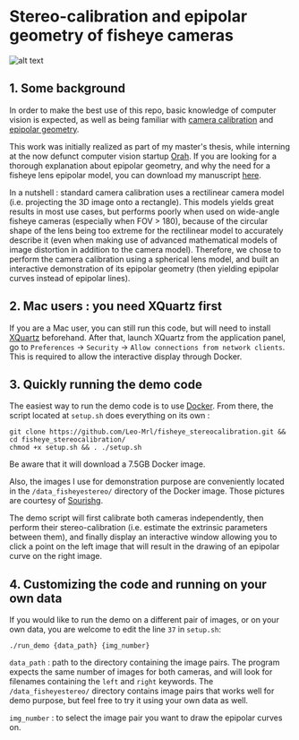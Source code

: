 # Stereo-calibration and epipolar geometry of fisheye cameras

![alt text](https://i.imgur.com/1dyE7hL.png)


## 1. Some background

In order to make the best use of this repo, basic knowledge of computer vision is expected, as well as being familiar with [camera calibration](https://www.youtube.com/watch?v=-9He7Nu3u8s) and [epipolar geometry](https://www.youtube.com/watch?v=DgGV3l82NTk).

This work was initially realized as part of my master's thesis, while interning at the now defunct computer vision startup [Orah](https://www.crunchbase.com/organization/videostitch). If you are looking for a thorough explanation about epipolar geometry, and why the need for a fisheye lens epipolar model, you can download my manuscript [here](https://drive.google.com/file/d/1-5c6zPi8DRgZte_1ch5Ky9jknYPYzOsw/view?usp=sharing).

In a nutshell : standard camera calibration uses a rectilinear camera model (i.e. projecting the 3D image onto a rectangle). This models yields great results in most use cases, but performs poorly when used on wide-angle fisheye cameras (especially when FOV > 180), because of the circular shape of the lens being too extreme for the rectilinear model to accurately describe it (even when making use of advanced mathematical models of image distortion in addition to the camera model). Therefore, we chose to perform the camera calibration using a spherical lens model, and built an interactive demonstration of its epipolar geometry (then yielding epipolar curves instead of epipolar lines).


## 2. Mac users : you need XQuartz first

If you are a Mac user, you can still run this code, but will need to install [XQuartz](https://www.xquartz.org/) beforehand. After that, launch XQuartz from the application panel, go to `Preferences` -> `Security` -> `Allow connections from network clients`. This is required to allow the interactive display through Docker.


## 3. Quickly running the demo code

The easiest way to run the demo code is to use [Docker](https://www.docker.com/products/docker-desktop). From there, the script located at `setup.sh` does everything on its own :
```
git clone https://github.com/Leo-Mrl/fisheye_stereocalibration.git && cd fisheye_stereocalibration/
chmod +x setup.sh && . ./setup.sh
```
Be aware that it will download a 7.5GB Docker image.

Also, the images I use for demonstration purpose are conveniently located in the `/data_fisheyestereo/` directory of the Docker image. Those pictures are courtesy of [Sourishg](https://github.com/sourishg/fisheye-stereo-calibration).

The demo script will first calibrate both cameras independently, then perform their stereo-calibration (i.e. estimate the extrinsic parameters between them), and finally display an interactive window allowing you to click a point on the left image that will result in the drawing of an epipolar curve on the right image.


## 4. Customizing the code and running on your own data

If you would like to run the demo on a different pair of images, or on your own data, you are welcome to edit the line `37` in `setup.sh`:

`./run_demo {data_path} {img_number}`

`data_path` : path to the directory containing the image pairs. The program expects the same number of images for both cameras, and will look for filenames containing the `left` and `right` keywords. The `/data_fisheyestereo/` directory contains image pairs that works well for demo purpose, but feel free to try it using your own data as well.

`img_number` : to select the image pair you want to draw the epipolar curves on.
